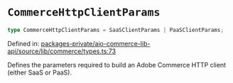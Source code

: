 # `CommerceHttpClientParams`

```ts
type CommerceHttpClientParams = SaaSClientParams | PaaSClientParams;
```

Defined in: [packages-private/aio-commerce-lib-api/source/lib/commerce/types.ts:73](https://github.com/adobe/aio-commerce-sdk/blob/8cc35111c26be4d9997541cb07f95e4f82dd2c7b/packages-private/aio-commerce-lib-api/source/lib/commerce/types.ts#L73)

Defines the parameters required to build an Adobe Commerce HTTP client (either SaaS or PaaS).

